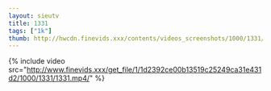 ```yaml
--- 
layout: sieutv
title: 1331
tags: ["1k"]
thumb: http://hwcdn.finevids.xxx/contents/videos_screenshots/1000/1331/preview.mp4.jpg
---
```

{% include video src="http://www.finevids.xxx/get_file/1/1d2392ce00b13519c25249ca31e431d2/1000/1331/1331.mp4/" %} 
